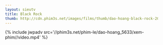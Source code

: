 ```yaml
---
layout: sieutv
title: Black Rock
thumb: http://cdn.phim3s.net/images/films/thumb/dao-hoang-black-rock-2012.jpg
---
```

{% include jwpadv src='//phim3s.net/phim-le/dao-hoang_5633/xem-phim//video.mp4' %}